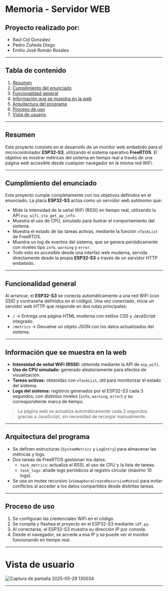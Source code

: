 # Memoria - Servidor WEB

## Proyecto realizado por:
- Raúl Cid González  
- Pedro Zuñeda Diego  
- Emilio José Román Rosales  

---

## Tabla de contenido
1. [Resumen](#resumen)
2. [Cumplimiento del enunciado](#cumplimiento-del-enunciado)
3. [Funcionalidad general](#funcionalidad-general)
4. [Información que se muestra en la web](#información-que-se-muestra-en-la-web)
5. [Arquitectura del programa](#arquitectura-del-programa)
6. [Proceso de uso](#proceso-de-uso)
7. [Vista de usuario](#vista-de-usuario)

---

## Resumen

Este proyecto consiste en el desarrollo de un monitor web embebido para el microcontrolador **ESP32-S3**, utilizando el sistema operativo **FreeRTOS**. El objetivo es mostrar métricas del sistema en tiempo real a través de una página web accesible desde cualquier navegador en la misma red WiFi.

---

## Cumplimiento del enunciado

Este proyecto cumple completamente con los objetivos definidos en el enunciado. La placa **ESP32-S3** actúa como un servidor web autónomo que:

- Mide la intensidad de la señal WiFi (RSSI) en tiempo real, utilizando la API `esp_wifi_sta_get_ap_info`.
- Muestra el uso de CPU, simulado para ilustrar el comportamiento del sistema.
- Muestra el estado de las tareas activas, mediante la función `vTaskList` de FreeRTOS.
- Muestra un log de eventos del sistema, que se genera periódicamente con niveles tipo `info`, `warning` y `error`.
- Todo esto es accesible desde una interfaz web moderna, servida directamente desde la propia **ESP32-S3** a través de un servidor HTTP embebido.

---

## Funcionalidad general

Al arrancar, el **ESP32-S3** se conecta automáticamente a una red WiFi (con SSID y contraseña definidos en el código). Una vez conectado, inicia un servidor web HTTP que responde en dos rutas principales:

- `/` → Entrega una página HTML moderna con estilos CSS y JavaScript integrado.  
- `/metrics` → Devuelve un objeto JSON con los datos actualizados del sistema.

---

## Información que se muestra en la web

- **Intensidad de señal WiFi (RSSI):** obtenida mediante la API de `esp_wifi`.
- **Uso de CPU simulado:** generado aleatoriamente para efectos de visualización.
- **Tareas activas:** obtenidas con `vTaskList`, útil para monitorizar el estado del sistema.
- **Logs del sistema:** registros generados por el ESP32-S3 cada 3 segundos, con distintos niveles (`info`, `warning`, `error`) y su correspondiente marca de tiempo.

> La página web se actualiza automáticamente cada 2 segundos gracias a JavaScript, sin necesidad de recargar manualmente.

---

## Arquitectura del programa

- Se definen estructuras (`SystemMetrics` y `LogEntry`) para almacenar las métricas y logs.
- Dos tareas de FreeRTOS gestionan los datos:
  - `task_metrics`: actualiza el RSSI, el uso de CPU y la lista de tareas.
  - `task_logs`: añade logs periódicos al registro circular (máximo 10 logs).
- Se usa un mutex recursivo (`xSemaphoreCreateRecursiveMutex`) para evitar conflictos al acceder a los datos compartidos desde distintas tareas.

---

## Proceso de uso

1. Se configuran las credenciales WiFi en el código.
2. Se compila y flashea el proyecto en el ESP32-S3 mediante `idf.py`.
3. Al conectarse, el ESP32-S3 muestra su dirección IP por consola.
4. Desde el navegador, se accede a esa IP y se puede ver el monitor funcionando en tiempo real.

---
# Vista de usuario

![Captura de pantalla 2025-05-29 130034](https://github.com/user-attachments/assets/0e9d50be-b6f7-4d13-aab6-5b100c046c68)


---
